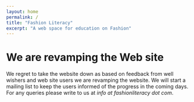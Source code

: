 ```yaml
---
layout: home
permalink: /
title: "Fashion Literacy"
excerpt: "A web space for education on Fashion"
---
```

# We are revamping the Web site
We regret to take the website down as based on feedback from well wishers and web site users we are revamping the website. We will start a mailing list to keep the users informed of the progress in the coming days. For any queries please write to us at *info at fashionliteracy dot com*. 

